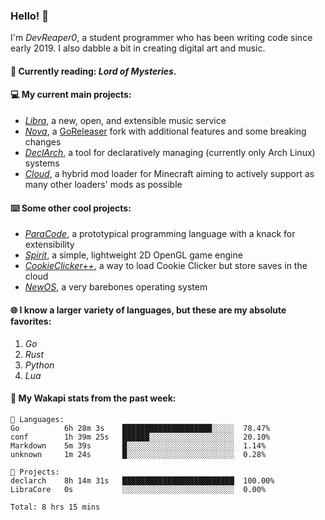 ### Hello! 👋

I'm _DevReaper0_, a student programmer who has been writing code since early 2019. I also dabble a bit in creating digital art and music.

#### 📖 Currently reading: *Lord of Mysteries*.

#### 💻 My current main projects:

-   _[Libra](https://github.com/LibraMusic)_, a new, open, and extensible music service
-   _[Nova](https://github.com/LibraMusic/Nova)_, a [GoReleaser](https://github.com/goreleaser/goreleaser) fork with additional features and some breaking changes
-   _[DeclArch](https://github.com/DevReaper0/declarch)_, a tool for declaratively managing (currently only Arch Linux) systems
-   _[Cloud](https://github.com/CloudLoaderMC/CloudLoader)_, a hybrid mod loader for Minecraft aiming to actively support as many other loaders' mods as possible

#### ⌨️ Some other cool projects:

-   _[ParaCode](https://github.com/ParaCodeLang/ParaCode)_, a prototypical programming language with a knack for extensibility
-   _[Spirit](https://gitlab.com/DevReaper0/SpiritEngine)_, a simple, lightweight 2D OpenGL game engine
-   _[CookieClicker++](https://github.com/DevReaper0/CookieClickerPlusPlus)_, a way to load Cookie Clicker but store saves in the cloud
-   _[NewOS](https://github.com/DevReaper0/NewOS)_, a very barebones operating system

#### 🌐 I know a larger variety of languages, but these are my absolute favorites:

1. _Go_
2. _Rust_
3. _Python_
4. _Lua_

#### 📡 My Wakapi stats from the past week:

```text
💾 Languages:
Go          6h 28m 3s    ████████████████████░░░░░  78.47%
conf        1h 39m 25s   ██████░░░░░░░░░░░░░░░░░░░  20.10%
Markdown    5m 39s       █░░░░░░░░░░░░░░░░░░░░░░░░  1.14%
unknown     1m 24s       █░░░░░░░░░░░░░░░░░░░░░░░░  0.28%

💼 Projects:
declarch    8h 14m 31s   █████████████████████████  100.00%
LibraCore   0s           ░░░░░░░░░░░░░░░░░░░░░░░░░  0.00%

Total: 8 hrs 15 mins
```
